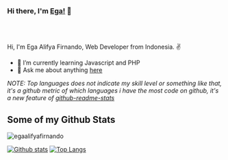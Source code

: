 ### Hi there, I'm [Ega!](https://www.linkedin.com/in/ega-alifya-firnando-9740911b1/) 👋

<br />
<br />

Hi, I'm Ega Alifya Firnando, Web Developer from Indonesia. ✌

- 🎯 I’m currently learning Javascript and PHP
- 💬 Ask me about anything [here](mailto:ega.alfy@gmail.com)


*NOTE: Top languages does not indicate my skill level or something like that, it's a github metric of which languages i have the most code on github, it's a new feature of [github-readme-stats](https://github.com/egaalifyafirnando/github-readme-stats)*

## Some of my Github Stats
<p align=left> <img src=https://komarev.com/ghpvc/?username=egaalifyafirnando alt=egaalifyafirnando /> </p>

[![Github stats](https://github-readme-stats.vercel.app/api?username=egaalifyafirnando&show_icons=true&include_all_commits=true)](https://github.com/egaalifyafirnando/github-readme-stats)
[![Top Langs](https://github-readme-stats.vercel.app/api/top-langs/?username=egaalifyafirnando&layout=compact)](https://github.com/egaalifyafirnando/github-readme-stats)

